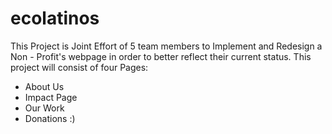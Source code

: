 # ecolatinos
This Project is Joint Effort of 5 team members to Implement and Redesign a Non - Profit's webpage in order to better reflect their current status.
This project will consist of four Pages: 
- About Us
- Impact Page
- Our Work
- Donations :)
